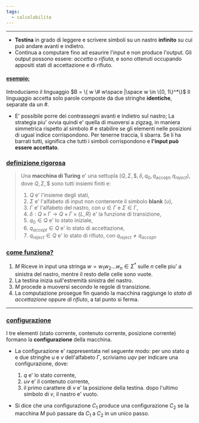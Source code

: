 ```yaml
---
tags:
  - calcolabilita
---
```

___
- **Testina** in grado di leggere e scrivere simboli su un nastro **infinito** su cui può andare avanti e indietro.
- Continua a computare fino ad esaurire l'input e non produce l'output. Gli output possono essere: *accetta* o *rifiuta*, e sono ottenuti occupando appositi stati di accettazione e di rifiuto.
#### <u>esempio:</u>
Introduciamo il linguaggio $B = \{ w \# w\space |\space w \in \{0, 1\}^*\}$
Il linguaggio accetta solo parole composte da due stringhe **identiche**, separate da un $\#$.

- E' possibile porre dei contrassegni avanti e indietro sul nastro; La strategia piu' ovvia quindi e' quella di muoversi a zigzag, in maniera simmetrica rispetto al simbolo $\#$ e stabilire se gli elementi nelle posizioni di ugual indice corrispondono. Per tenerne traccia, li sbarra. Se li ha barrati tutti, significa che tutti i simboli corrispondono e **l'input può essere accettato**.

### <u>definizione rigorosa</u>
> Una **macchina di Turing** e' una settupla $(Q, \Sigma, \$, \delta, q_0, q_{\text{accept}}, q_{reject})$, dove $Q, \Sigma, \$$ sono tutti insiemi finiti e:
> 1. $Q$ e' l'insieme degli stati,
> 2. $\Sigma$ e' l'alfabeto di input non contenente il simbolo **blank** ($\upsilon$),
> 3. $\Gamma$ e' l'alfabeto del nastro, con $\upsilon \in \Gamma$ e $\Sigma \in \Gamma$,
> 4. $\delta:Q\times\Gamma\to Q\times\Gamma\times\{L, R\}$ e' la funzione di transizione,
> 5. $q_0 \in Q$ e' lo stato iniziale,
> 6. $q_{accept}\in Q$ e' lo stato di accettazione,
> 7. $q_{reject}\in Q$ e' lo stato di rifiuto, con $q_{reject} \neq q_{accept}$.

### <u>come funziona?</u>
1. $M$ Riceve in input una stringa $w = w_1w_2\dots w_n \in \Sigma^*$ sulle $n$ celle piu' a sinistra del nastro, mentre il resto delle celle sono vuote.
2. La testina inizia sull'estremità sinistra del nastro.
3. $M$ procede a muoversi secondo le regole di transizione.
4. La computazione prosegue fin quando la macchina raggiunge lo *stato di accettazione* oppure *di rifiuto*, a tal punto si ferma.
___
### <u>configurazione</u>
I tre elementi (stato corrente, contenuto corrente, posizione corrente) formano la **configurazione** della macchina.
- La configurazione e' rappresentata nel seguente modo: per uno stato $q$ e due stringhe $u$ e $v$ dell'alfabeto $\Gamma$, scriviamo $uqv$ per indicare una configurazione, dove:
	1. $q$ e' lo stato corrente,
	2. $uv$ e' il contenuto corrente,
	3. il primo carattere di $v$ e' la posizione della testina. dopo l'ultimo simbolo di $v$, il nastro e' vuoto.

- Si dice che una configurazione $C_1$ produce una configurazione $C_2$ se la macchina $M$ può passare da $C_1$ a $C_2$ in un unico passo.